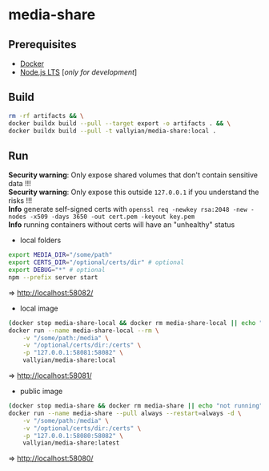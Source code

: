 # media-share

## Prerequisites

* [Docker](https://docs.docker.com/get-docker/)
* [Node.js LTS](https://nodejs.org/en/) [*only for development*]

## Build

```sh
rm -rf artifacts && \
docker buildx build --pull --target export -o artifacts . && \
docker buildx build --pull -t vallyian/media-share:local .
```

## Run

**Security warning**: Only expose shared volumes that don't contain sensitive data !!!  
**Security warning**: Only expose this outside `127.0.0.1` if you understand the risks !!!  
**Info** generate self-signed certs with `openssl req -newkey rsa:2048 -new -nodes -x509 -days 3650 -out cert.pem -keyout key.pem`  
**Info** running containers without certs will have an "unhealthy" status  

* local folders

```sh
export MEDIA_DIR="/some/path"
export CERTS_DIR="/optional/certs/dir" # optional
export DEBUG="*" # optional
npm --prefix server start
```

=> [http://localhost:58082/](http://localhost:58082/)

* local image

```sh
(docker stop media-share-local && docker rm media-share-local || echo "not running") && \
docker run --name media-share-local --rm \
    -v "/some/path:/media" \
    -v "/optional/certs/dir:/certs" \
    -p "127.0.0.1:58081:58082" \
    vallyian/media-share:local
```

=> [http://localhost:58081/](http://localhost:58081/)

* public image

```sh
(docker stop media-share && docker rm media-share || echo "not running") && \
docker run --name media-share --pull always --restart=always -d \
    -v "/some/path:/media" \
    -v "/optional/certs/dir:/certs" \
    -p "127.0.0.1:58080:58082" \
    vallyian/media-share:latest
```

=> [http://localhost:58080/](http://localhost:58080/)
